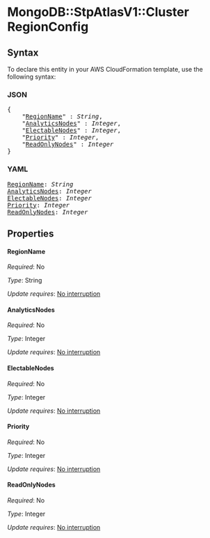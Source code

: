 # MongoDB::StpAtlasV1::Cluster RegionConfig

## Syntax

To declare this entity in your AWS CloudFormation template, use the following syntax:

### JSON

<pre>
{
    "<a href="#regionname" title="RegionName">RegionName</a>" : <i>String</i>,
    "<a href="#analyticsnodes" title="AnalyticsNodes">AnalyticsNodes</a>" : <i>Integer</i>,
    "<a href="#electablenodes" title="ElectableNodes">ElectableNodes</a>" : <i>Integer</i>,
    "<a href="#priority" title="Priority">Priority</a>" : <i>Integer</i>,
    "<a href="#readonlynodes" title="ReadOnlyNodes">ReadOnlyNodes</a>" : <i>Integer</i>
}
</pre>

### YAML

<pre>
<a href="#regionname" title="RegionName">RegionName</a>: <i>String</i>
<a href="#analyticsnodes" title="AnalyticsNodes">AnalyticsNodes</a>: <i>Integer</i>
<a href="#electablenodes" title="ElectableNodes">ElectableNodes</a>: <i>Integer</i>
<a href="#priority" title="Priority">Priority</a>: <i>Integer</i>
<a href="#readonlynodes" title="ReadOnlyNodes">ReadOnlyNodes</a>: <i>Integer</i>
</pre>

## Properties

#### RegionName

_Required_: No

_Type_: String

_Update requires_: [No interruption](https://docs.aws.amazon.com/AWSCloudFormation/latest/UserGuide/using-cfn-updating-stacks-update-behaviors.html#update-no-interrupt)

#### AnalyticsNodes

_Required_: No

_Type_: Integer

_Update requires_: [No interruption](https://docs.aws.amazon.com/AWSCloudFormation/latest/UserGuide/using-cfn-updating-stacks-update-behaviors.html#update-no-interrupt)

#### ElectableNodes

_Required_: No

_Type_: Integer

_Update requires_: [No interruption](https://docs.aws.amazon.com/AWSCloudFormation/latest/UserGuide/using-cfn-updating-stacks-update-behaviors.html#update-no-interrupt)

#### Priority

_Required_: No

_Type_: Integer

_Update requires_: [No interruption](https://docs.aws.amazon.com/AWSCloudFormation/latest/UserGuide/using-cfn-updating-stacks-update-behaviors.html#update-no-interrupt)

#### ReadOnlyNodes

_Required_: No

_Type_: Integer

_Update requires_: [No interruption](https://docs.aws.amazon.com/AWSCloudFormation/latest/UserGuide/using-cfn-updating-stacks-update-behaviors.html#update-no-interrupt)

